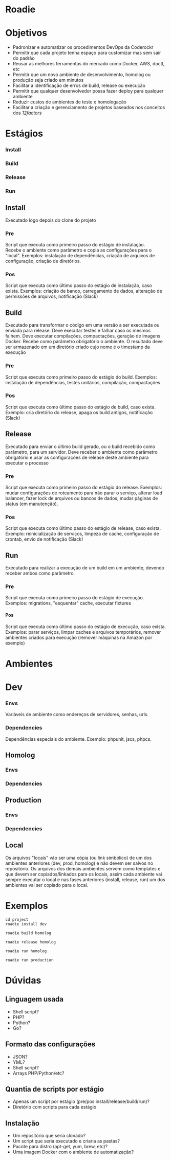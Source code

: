 
# Roadie

# Objetivos

- Padronizar e automatizar os procedimentos DevOps da Coderockr
- Permitir que cada projeto tenha espaço para customizar mas sem sair do padrão
- Reusar as melhores ferramentas do mercado como Docker, AWS, doctl, etc
- Permitir que um novo ambiente de desenvolvimento, homolog ou produção seja criado em minutos
- Facilitar a identificação de erros de build, release ou execução
- Permitir que qualquer desenvolvedor possa fazer deploy para qualquer ambiente
- Reduzir custos de ambientes de teste e homologação
- Facilitar a criação e gerenciamento de projetos baseados nos conceitos dos *12factors*


# Estágios

### Install
### Build
### Release
### Run


## Install

Executado logo depois do clone do projeto


### Pre
Script que executa como primeiro passo do estágio de instalação.   
Recebe o ambiente como parâmetro e copia as configurações para o "local". Exemplos: instalação de dependências, criação de arquivos de configuração, criação de diretórios. 

### Pos
Script que executa como último passo do estágio de instalação, caso exista. Exemplos: criação de banco, carregamento de dados, alteração de permissões de arquivos, notificação (Slack) 


## Build

Executado para transformar o código em uma versão a ser executada ou enviada para release. Deve executar testes e falhar caso os mesmos falhem. Deve executar compilações, compactações, geração de imagens Docker. Recebe como parâmetro obrigatório o ambiente. O resultado deve ser armazenado em um diretório criado cujo nome é o timestamp da execução


### Pre
Script que executa como primeiro passo do estágio do build. Exemplos: instalação de dependências, testes unitários, compilação, compactações.

### Pos
Script que executa como último passo do estágio de build, caso exista. Exemplo: cria diretório do release, apaga os build antigos, notificação (Slack)


## Release

Executado para enviar o último build gerado, ou o build recebido como parâmetro, para um servidor. Deve receber o ambiente como parâmetro obrigatório e usar as configurações de release deste ambiente para executar o processo


### Pre
Script que executa como primeiro passo do estágio do release. Exemplos: mudar configurações de roteamento para não parar o serviço, alterar load balancer, fazer lock de arquivos ou bancos de dados, mudar páginas de status (em manutenção). 

### Pos
Script que executa como último passo do estágio de release, caso exista. Exemplo: reinicialização de serviços, limpeza de cache, configuração de crontab, envio de notificação (Slack)


## Run

Executado para realizar a execução de um build em um ambiente, devendo receber ambos como parâmetro. 


### Pre

Script que executa como primeiro passo do estágio de execução. Exemplos: migrations, "esquentar" cache, executar fixtures

#### Pos

Script que executa como último passo do estágio de execução, caso exista. Exemplos: parar serviços, limpar caches e arquivos temporários, remover ambientes criados para execução (remover máquinas na Amazon por exemplo)


# Ambientes


# Dev

### Envs

Variáveis de ambiente como endereços de servidores, senhas, urls. 

### Dependencies

Dependências especiais do ambiente. Exemplo: phpunit, jscs, phpcs. 


## Homolog

### Envs
### Dependencies


## Production

### Envs
### Dependencies


## Local

Os arquivos "locais" vão ser uma cópia (ou link simbólico) de um dos ambientes anteriores (dev, prod, homolog) e não devem ser salvos no repositório. Os arquivos dos demais ambientes servem como templates e que devem ser copiados/linkados para os locais, assim cada ambiente vai sempre executar o local e nas fases anteriores (install, release, run) um dos ambientes vai ser copiado para o local. 


# Exemplos


```
cd project
roadie install dev
```

```
roadie build homolog
```

```
roadie release homolog
```

```
roadie run homolog
```

```
roadie run production
```



# Dúvidas


## Linguagem usada

- Shell script?
- PHP?
- Python?
- Go?

## Formato das configurações

- JSON?
- YML?
- Shell script?
- Arrays PHP/Python/etc?


## Quantia de scripts por estágio

- Apenas um script por estágio (pre/pos install/release/build/run)?
- Diretório com scripts para cada estágio


## Instalação

- Um repositório que seria clonado?
- Um script que seria executado e criaria as pastas?
- Pacote para distro (apt-get, yum, brew, etc)?
- Uma imagem Docker com o ambiente de automatização?
